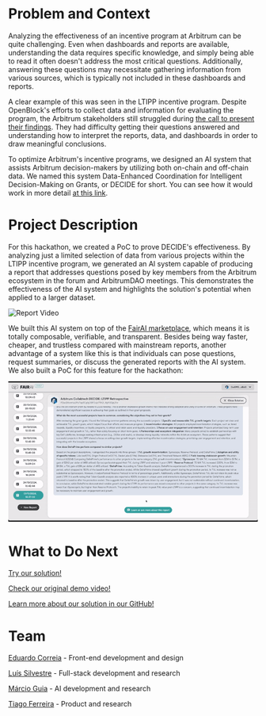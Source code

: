 # Problem and Context

Analyzing the effectiveness of an incentive program at Arbitrum can be quite challenging. Even when dashboards and reports are available, understanding the data requires specific knowledge, and simply being able to read it often doesn't address the most critical questions. Additionally, answering these questions may necessitate gathering information from various sources, which is typically not included in these dashboards and reports.

A clear example of this was seen in the LTIPP incentive program. Despite OpenBlock's efforts to collect data and information for evaluating the program, the Arbitrum stakeholders still struggled during [the call to present their findings](https://drive.google.com/file/d/1glTdpNX7s7HlnhkB3mfUcpyjlwybQU8h/view). They had difficulty getting their questions answered and understanding how to interpret the reports, data, and dashboards in order to draw meaningful conclusions.

To optimize Arbitrum's incentive programs, we designed an AI system that assists Arbitrum decision-makers by utilizing both on-chain and off-chain data. We named this system Data-Enhanced Coordination for Intelligent Decision-Making on Grants, or DECIDE for short. You can see how it would work in more detail [at this link](https://questbook.app/dashboard/?chainId=10&grantId=662f31c25488d5000f055a54&role=community&isRenderingProposalBody=true&proposalId=66d1b7902047c84bb80fe75b).

# Project Description

For this hackathon, we created a PoC to prove DECIDE's effectiveness. By analyzing just a limited selection of data from various projects within the LTIPP incentive program, we generated an AI system capable of producing a report that addresses questions posed by key members from the Arbitrum ecosystem in the forum and ArbitrumDAO meetings. This demonstrates the effectiveness of the AI system and highlights the solution's potential when applied to a larger dataset.

![Report Video](https://github.com/getFairAI/script-examples/blob/main/variants/arb-hack/jokerace_submission/videos/Report.gif)

We built this AI system on top of the [FairAI marketplace](https://getfair.ai/), which means it is totally composable, verifiable, and transparent. Besides being way faster, cheaper, and trustless compared with mainstream reports, another advantage of a system like this is that individuals can pose questions, request summaries, or discuss the generated reports with the AI system. We also built a PoC for this feature for the hackathon:

![Chat Video](https://github.com/getFairAI/script-examples/blob/main/variants/arb-hack/jokerace_submission/videos/Chat.gif)

# What to Do Next

[Try our solution!](https://app.getfair.ai/#/collabtech-hackathon-decide)

[Check our original demo video!](https://youtu.be/sngcopaWwzI)

[Learn more about our solution in our GitHub!](https://github.com/getFairAI/script-examples/tree/main/variants/arb-hack)

# Team

[Eduardo Correia](https://www.linkedin.com/in/eduardoxcorreia/) - Front-end development and design

[Luís Silvestre](https://www.linkedin.com/in/l-silvestre/) - Full-stack development and research

[Márcio Guia](https://www.linkedin.com/in/marcio-guia/) - AI development and research

[Tiago Ferreira](https://www.linkedin.com/in/carlostiagoferreira/) - Product and research
